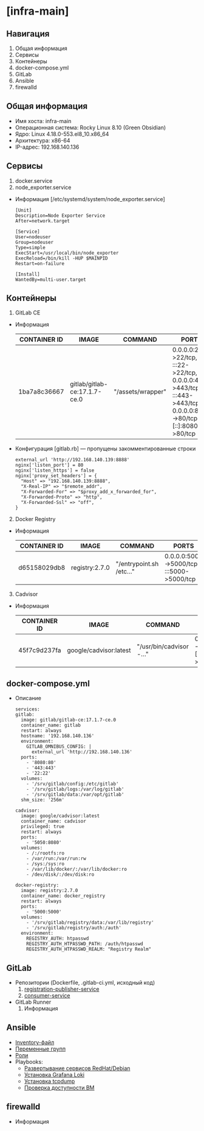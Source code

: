 # [infra-main]

## Навигация
1. Общая информация
2. Сервисы
3. Контейнеры
4. docker-compose.yml
5. GitLab
6. Ansible
7. firewalld

## Общая информация
 - Имя хоста: infra-main 
 - Операционная система: Rocky Linux 8.10 (Green Obsidian)
 - Ядро: Linux 4.18.0-553.el8_10.x86_64   
 - Архитектура: x86-64
 - IP-адрес: 192.168.140.136

## Сервисы
  1. docker.service
  2. node_exporter.service
  - Информация [/etc/systemd/system/node_exporter.service]
    ```
    [Unit]
    Description=Node Exporter Service
    After=network.target
    
    [Service]
    User=nodeuser
    Group=nodeuser
    Type=simple
    ExecStart=/usr/local/bin/node_exporter
    ExecReload=/bin/kill -HUP $MAINPID
    Restart=on-failure
    
    [Install]
    WantedBy=multi-user.target
    ```

## Контейнеры
  1. GitLab CE
  - Информация
    
    | CONTAINER ID | IMAGE | COMMAND | PORTS | NAMES |
    | ------------ | ---- | -------- | ----- | ----- |
    | 1ba7a8c36667 | gitlab/gitlab-ce:17.1.7-ce.0 | "/assets/wrapper" | 0.0.0.0:22->22/tcp, :::22->22/tcp, 0.0.0.0:443->443/tcp, :::443->443/tcp, 0.0.0.0:8080->80/tcp, [::]:8080->80/tcp | gitlab |
    
  - Конфигурация [gitlab.rb] — пропущены закомментированные строки
    ```
    external_url 'http://192.168.140.139:8888'
    nginx['listen_port'] = 80
    nginx['listen_https'] = false
    nginx['proxy_set_headers'] = {
      "Host" => "192.168.140.139:8888",
      "X-Real-IP" => "$remote_addr",
      "X-Forwarded-For" => "$proxy_add_x_forwarded_for",
      "X-Forwarded-Proto" => "http",
      "X-Forwarded-Ssl" => "off",
    }
    ```
  2. Docker Registry
  - Информация
    
    | CONTAINER ID | IMAGE | COMMAND | PORTS | NAMES |
    | ------------ | ----- |-------- |------ |------ |
    | d65158029db8 | registry:2.7.0 | "/entrypoint.sh /etc…" | 0.0.0.0:5000->5000/tcp, :::5000->5000/tcp | docker_registry |
    
  3. Cadvisor
  - Информация

    | CONTAINER ID | IMAGE | COMMAND | PORTS | NAMES |
    | ------------ | ----- |-------- |------ |------ |
    | 45f7c9d237fa | google/cadvisor:latest | "/usr/bin/cadvisor -…" | 0.0.0.0:5050->8080/tcp, [::]:5050->8080/tcp | cadvisor |

## docker-compose.yml
  - Описание
    ```
    services:
    gitlab:
      image: gitlab/gitlab-ce:17.1.7-ce.0
      container_name: gitlab
      restart: always
      hostname: '192.168.140.136'
      environment:
        GITLAB_OMNIBUS_CONFIG: |
          external_url 'http://192.168.140.136'
      ports:
        - '8080:80'
        - '443:443'
        - '22:22'
      volumes:
        - '/srv/gitlab/config:/etc/gitlab'
        - '/srv/gitlab/logs:/var/log/gitlab'
        - '/srv/gitlab/data:/var/opt/gitlab'
      shm_size: '256m'
  
    cadvisor:
      image: google/cadvisor:latest
      container_name: cadvisor
      privileged: true
      restart: always
      ports:
        - '5050:8080'
      volumes:
        - /:/rootfs:ro
        - /var/run:/var/run:rw
        - /sys:/sys:ro
        - /var/lib/docker/:/var/lib/docker:ro
        - /dev/disk/:/dev/disk:ro
  
    docker-registry:
      image: registry:2.7.0
      container_name: docker_registry
      restart: always
      ports:
        - '5000:5000'
      volumes:
        - '/srv/gitlab/registry/data:/var/lib/registry'
        - '/srv/gitlab/registry/auth:/auth'
      environment:
        REGISTRY_AUTH: htpasswd
        REGISTRY_AUTH_HTPASSWD_PATH: /auth/htpasswd
        REGISTRY_AUTH_HTPASSWD_REALM: "Registry Realm"
    ```

## GitLab
  - Репозитории (Dockerfile, .gitlab-ci.yml, исходный код)
    1. [registration-publisher-service](https://github.com/perc400/registration-publisher-service-web)
    2. [consumer-service](https://github.com/perc400/consumer-service-console)
  - GitLab Runner
    1. Информация

## Ansible
  - [Inventory-файл](https://github.com/perc400/ansible/blob/main/hosts)
  - [Переменные групп](https://github.com/perc400/ansible/blob/main/group_vars/all_VMs)
  - [Роли](https://github.com/perc400/ansible/tree/main/roles)
  - Playbooks:
      - [Развертывание сервисов RedHat/Debian](https://github.com/perc400/ansible/blob/main/install_services_pb.yml)
      - [Установка Grafana Loki](https://github.com/perc400/ansible/blob/main/install_loki_pb.yml)
      - [Установка tcpdump](https://github.com/perc400/ansible/blob/main/install_tcpdump_pb.yml)
      - [Проверка доступности ВМ](https://github.com/perc400/ansible/blob/main/ping_all_pb.yml)

## firewalld
  - Информация
